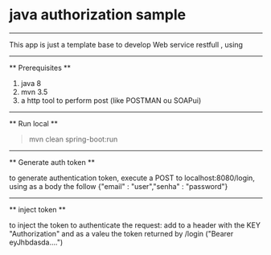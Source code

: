 # java authorization sample
____

This app is just a template base to develop Web service restfull , using 


____
 
** Prerequisites **

1. java 8
1. mvn 3.5
1. a http tool to perform  post (like POSTMAN ou SOAPui)

____
  
** Run local **
 
> mvn clean spring-boot:run

____

** Generate auth token **

to generate authentication token, execute a POST to localhost:8080/login, using as a body the follow
{"email" : "user","senha" : "password"}

____

** inject token **

to inject the token to authenticate the request: add to a header with the KEY "Authorization" and as a valeu the token returned by /login  ("Bearer eyJhbdasda....")


